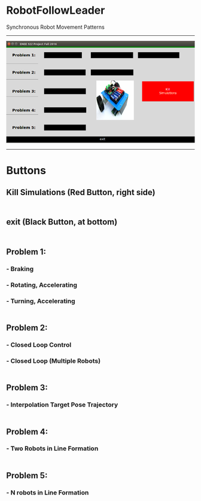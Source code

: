 # RobotFollowLeader
Synchronous Robot Movement Patterns
___________________________________________

![All-text](gui.png "Robotic Simulation App")
___________________________________________
# __Buttons__ <br />

## Kill Simulations (Red Button, right side) <br /> <br />


## exit (Black Button, at bottom) <br /> <br />


## Problem 1: <br /> 

### - Braking <br />
### - Rotating, Accelerating <br />
### - Turning, Accelerating <br /> <br />


## Problem 2: <br />

### - Closed Loop Control <br />
### - Closed Loop (Multiple Robots) <br /> <br />


## Problem 3: <br />

### - Interpolation Target Pose Trajectory <br /> <br />


## Problem 4: <br />

### - Two Robots in Line Formation <br /> <br />


## Problem 5: <br />

### - N robots in Line Formation <br />

